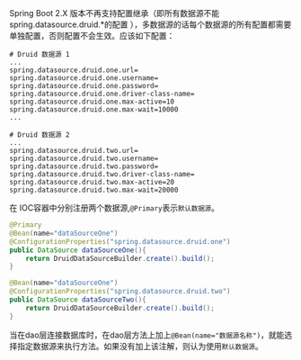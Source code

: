Spring Boot 2.X 版本不再支持配置继承（即所有数据源不能spring.datasource.druid.*的配置 ），多数据源的话每个数据源的所有配置都需要单独配置，否则配置不会生效。应该如下配置：

```properties
# Druid 数据源 1 
...
spring.datasource.druid.one.url=  
spring.datasource.druid.one.username=
spring.datasource.druid.one.password= 
spring.datasource.druid.one.driver-class-name=
spring.datasource.druid.one.max-active=10
spring.datasource.druid.one.max-wait=10000
...

# Druid 数据源 2 
...
spring.datasource.druid.two.url=  
spring.datasource.druid.two.username=
spring.datasource.druid.two.password= 
spring.datasource.druid.two.driver-class-name=
spring.datasource.druid.two.max-active=20
spring.datasource.druid.two.max-wait=20000
```



在 IOC容器中分别注册两个数据源,`@Primary`表示`默认数据源`。

```java
@Primary
@Bean(name="dataSourceOne")
@ConfigurationProperties("spring.datasource.druid.one")
public DataSource dataSourceOne(){
    return DruidDataSourceBuilder.create().build();
}

@Bean(name="dataSourceOne")
@ConfigurationProperties("spring.datasource.druid.two")
public DataSource dataSourceTwo(){
    return DruidDataSourceBuilder.create().build();
}
```



当在dao层连接数据库时，在dao层方法上加上`@Bean(name="数据源名称")`，就能选择指定数据源来执行方法。如果没有加上该注解，则认为使用`默认数据源`。